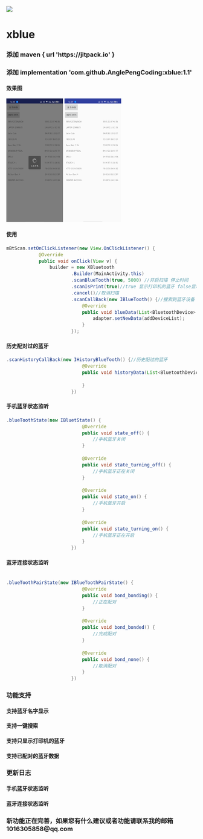 [![](https://jitpack.io/v/AnglePengCoding/xblue.svg)](https://jitpack.io/#AnglePengCoding/xblue)

# xblue

<h3> 添加 maven { url 'https://jitpack.io' }  </h3>
<h3> 添加  implementation 'com.github.AnglePengCoding:xblue:1.1' </h3>

<h4>效果图</h4>

<img src="https://github.com/AnglePengCoding/xblue/blob/main/app/device-2021-11-08-162859.png" width="150px">
<img src="https://github.com/AnglePengCoding/xblue/blob/main/app/device-2021-11-08-162927.png" width="150px">

<h4> 使用 </h4>

```java 
mBtScan.setOnClickListener(new View.OnClickListener() {
            @Override
            public void onClick(View v) {
                builder = new XBluetooth
                        .Builder(MainActivity.this)
                        .scanBlueTooth(true, 5000) //开启扫描 停止时间
                        .scanIsPrint(true)//true 显示打印机的蓝牙 false显示全部数据
                        .cancel()//取消扫描
                        .scanCallBack(new IBlueTooth() {//搜索到蓝牙设备
                            @Override
                            public void blueData(List<BluetoothDevice> addDeviceList) {
                                adapter.setNewData(addDeviceList);
                            }
                        });
```

<h4> 历史配对过的蓝牙 </h4>

```java 
.scanHistoryCallBack(new IHistoryBlueTooth() {//历史配过的蓝牙
                            @Override
                            public void historyData(List<BluetoothDevice> historyDeviceList) {

                            }
                        })

```

<h4>手机蓝牙状态监听 </h4>

```java 
.blueToothState(new IBluetState() {
                            @Override
                            public void state_off() {
                                //手机蓝牙关闭
                            }

                            @Override
                            public void state_turning_off() {
                                //手机蓝牙正在关闭
                            }

                            @Override
                            public void state_on() {
                                //手机蓝牙开启
                            }

                            @Override
                            public void state_turning_on() {
                                //手机蓝牙正在开启
                            }
                        })
```

<h4>蓝牙连接状态监听 </h4>

```java 

.blueToothPairState(new IBlueToothPairState() {
                            @Override
                            public void bond_bonding() {
                                //正在配对
                            }

                            @Override
                            public void bond_bonded() {
                                //完成配对
                            }

                            @Override
                            public void bond_none() {
                                //取消配对
                            }
                        })


```

  <h3>  功能支持 </h3>
  
  <h4>  支持蓝牙名字显示</h4>
  <h4>  支持一键搜索</h4>
  <h4>  支持只显示打印机的蓝牙</h4>
  <h4> 支持已配对的蓝牙数据</h4>

  <h3> 更新日志 </h3>
 
  <h4> 手机蓝牙状态监听 </h4>
  <h4> 蓝牙连接状态监听 </h4>
 
 
 
 
 <h3>新功能正在完善，如果您有什么建议或者功能请联系我的邮箱1016305858@qq.com </h3> 
